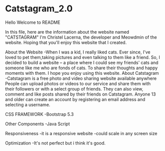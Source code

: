 # Catstagram_2.0

Hello Welcome to README

In this file, here are the information about the website named "CATSTAGRAM"
I'm Christel Lacerna, the developer and Meowdmin of the website. Hoping that you'll enjoy this website that I created.

About the Website
-When I was a kid, I really liked cats. Ever since, I've loved to pet them,taking pictures and even talking to them like a friend. 
So, I decided to build a website – a place where I could see my friends' cats and someone like me who are fonds of cats. 
To share their thoughts and happy moments with them. I hope you enjoy using this website.
About Catstagram
-Catstagram is a free photo and video sharing website available anywhere People can upload photos or videos to our service and share them with their followers or with a select group of friends.
They can also view, comment and like posts shared by their friends on Catstagram. Anyone 13 and older can create an account by registering an email address and selecting a username.

CSS FRAMEWORK
-Bootstrap 5.3

Other Components
-Java Script

Responsiveness
-it is a responsive website
-could scale in any screen size

Optimization
-It's not perfect but i think it's good.
